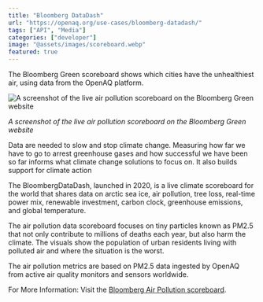 ```yaml
---
title: "Bloomberg DataDash"
url: "https://openaq.org/use-cases/bloomberg-datadash/"
tags: ["API", "Media"]
categories: ["developer"]
image: "@assets/images/scoreboard.webp"
featured: true
---
```


The Bloomberg Green scoreboard shows which cities have the unhealthiest air, using data from the OpenAQ platform.

![A screenshot of the live air pollution scoreboard on the Bloomberg Green website](@assets/images/scoreboard.webp)

_A screenshot of the live air pollution scoreboard on the Bloomberg Green website_

Data are needed to slow and stop climate change. Measuring how far we have to go to arrest greenhouse gases and how successful we have been so far informs what climate change solutions to focus on. It also builds support for climate action

The BloombergDataDash, launched in 2020, is a live climate scoreboard for the world that shares data on arctic sea ice, air pollution, tree loss, real-time power mix, renewable investment, carbon clock, greenhouse emissions, and global temperature.

The air pollution data scoreboard focuses on tiny particles known as PM2.5 that not only contribute to millions of deaths each year, but also harm the climate. The visuals show the population of urban residents living with polluted air and where the situation is the worst.

The air pollution metrics are based on PM2.5 data ingested by OpenAQ from active air quality monitors and sensors worldwide.

For More Information: Visit the [Bloomberg Air Pollution scoreboard](https://www.bloomberg.com/graphics/climate-change-data-green/air-quality.html#xj4y7vzkg).
